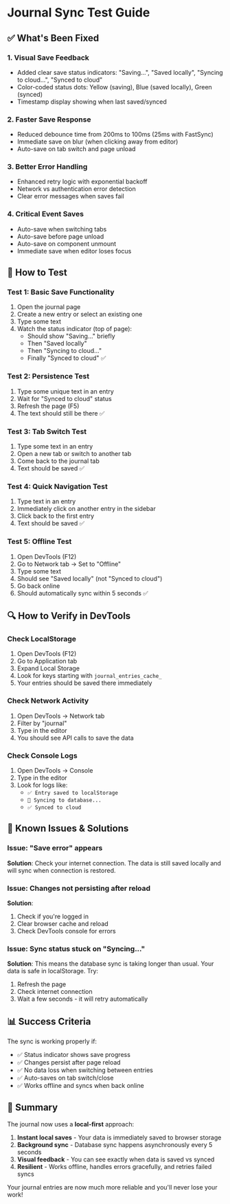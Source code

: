 # Journal Sync Test Guide

## ✅ What's Been Fixed

### 1. **Visual Save Feedback**
- Added clear save status indicators: "Saving...", "Saved locally", "Syncing to cloud...", "Synced to cloud"
- Color-coded status dots: Yellow (saving), Blue (saved locally), Green (synced)
- Timestamp display showing when last saved/synced

### 2. **Faster Save Response**
- Reduced debounce time from 200ms to 100ms (25ms with FastSync)
- Immediate save on blur (when clicking away from editor)
- Auto-save on tab switch and page unload

### 3. **Better Error Handling**
- Enhanced retry logic with exponential backoff
- Network vs authentication error detection
- Clear error messages when saves fail

### 4. **Critical Event Saves**
- Auto-save when switching tabs
- Auto-save before page unload
- Auto-save on component unmount
- Immediate save when editor loses focus

## 🧪 How to Test

### Test 1: Basic Save Functionality
1. Open the journal page
2. Create a new entry or select an existing one
3. Type some text
4. Watch the status indicator (top of page):
   - Should show "Saving..." briefly
   - Then "Saved locally"
   - Then "Syncing to cloud..."
   - Finally "Synced to cloud" ✅

### Test 2: Persistence Test
1. Type some unique text in an entry
2. Wait for "Synced to cloud" status
3. Refresh the page (F5)
4. The text should still be there ✅

### Test 3: Tab Switch Test
1. Type some text in an entry
2. Open a new tab or switch to another tab
3. Come back to the journal tab
4. Text should be saved ✅

### Test 4: Quick Navigation Test
1. Type text in an entry
2. Immediately click on another entry in the sidebar
3. Click back to the first entry
4. Text should be saved ✅

### Test 5: Offline Test
1. Open DevTools (F12)
2. Go to Network tab → Set to "Offline"
3. Type some text
4. Should see "Saved locally" (not "Synced to cloud")
5. Go back online
6. Should automatically sync within 5 seconds ✅

## 🔍 How to Verify in DevTools

### Check LocalStorage
1. Open DevTools (F12)
2. Go to Application tab
3. Expand Local Storage
4. Look for keys starting with `journal_entries_cache_`
5. Your entries should be saved there immediately

### Check Network Activity
1. Open DevTools → Network tab
2. Filter by "journal"
3. Type in the editor
4. You should see API calls to save the data

### Check Console Logs
1. Open DevTools → Console
2. Type in the editor
3. Look for logs like:
   - `✅ Entry saved to localStorage`
   - `🔄 Syncing to database...`
   - `✅ Synced to cloud`

## 🚨 Known Issues & Solutions

### Issue: "Save error" appears
**Solution**: Check your internet connection. The data is still saved locally and will sync when connection is restored.

### Issue: Changes not persisting after reload
**Solution**: 
1. Check if you're logged in
2. Clear browser cache and reload
3. Check DevTools console for errors

### Issue: Sync status stuck on "Syncing..."
**Solution**: This means the database sync is taking longer than usual. Your data is safe in localStorage. Try:
1. Refresh the page
2. Check internet connection
3. Wait a few seconds - it will retry automatically

## 📊 Success Criteria

The sync is working properly if:
- ✅ Status indicator shows save progress
- ✅ Changes persist after page reload
- ✅ No data loss when switching between entries
- ✅ Auto-saves on tab switch/close
- ✅ Works offline and syncs when back online

## 🎉 Summary

The journal now uses a **local-first** approach:
1. **Instant local saves** - Your data is immediately saved to browser storage
2. **Background sync** - Database sync happens asynchronously every 5 seconds
3. **Visual feedback** - You can see exactly when data is saved vs synced
4. **Resilient** - Works offline, handles errors gracefully, and retries failed syncs

Your journal entries are now much more reliable and you'll never lose your work!